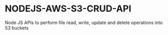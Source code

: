 # NODEJS-AWS-S3-CRUD-API
Node JS APIs to perform file read, write, update and delete operations into S3 buckets
